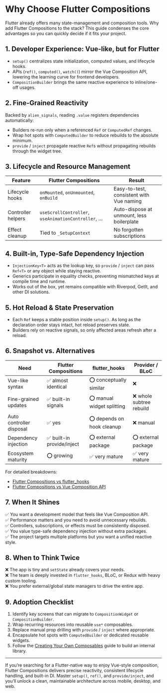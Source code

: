 # Why Choose Flutter Compositions

Flutter already offers many state-management and composition tools. Why add Flutter Compositions to the stack? This guide condenses the core advantages so you can quickly decide if it fits your project.

## 1. Developer Experience: Vue-like, but for Flutter

- `setup()` centralizes state initialization, computed values, and lifecycle hooks.  
- APIs (`ref()`, `computed()`, `watch()`) mirror the Vue Composition API, lowering the learning curve for frontend developers.  
- `CompositionBuilder` brings the same reactive experience to inline/one-off usages.

## 2. Fine-Grained Reactivity

Backed by `alien_signals`, reading `.value` registers dependencies automatically:

- Builders re-run only when a referenced `Ref` or `ComputedRef` changes.  
- Wrap hot spots with `ComputedBuilder` to reduce rebuilds to the absolute minimum.  
- `provide` / `inject` propagate reactive `Ref`s without propagating rebuilds through the widget tree.

## 3. Lifecycle and Resource Management

| Feature | Flutter Compositions | Result |
|---------|---------------------|--------|
| Lifecycle hooks | `onMounted`, `onUnmounted`, `onBuild` | Easy-to-test, consistent with Vue naming |
| Controller helpers | `useScrollController`, `useAnimationController`, … | Auto-dispose at unmount, less boilerplate |
| Effect cleanup | Tied to `_SetupContext` | No forgotten subscriptions |

## 4. Built-in, Type-Safe Dependency Injection

- `InjectionKey<T>` acts as the lookup key, so `provide` / `inject` can pass `Ref<T>` or any object while staying reactive.  
- Generics participate in equality checks, preventing mismatched keys at compile time and runtime.  
- Works out of the box, yet remains compatible with Riverpod, GetIt, and other DI solutions.

## 5. Hot Reload & State Preservation

- Each `Ref` keeps a stable position inside `setup()`. As long as the declaration order stays intact, hot reload preserves state.  
- Builders rely on reactive signals, so only affected areas refresh after a reload.

## 6. Snapshot vs. Alternatives

| Need | Flutter Compositions | flutter_hooks | Provider / BLoC |
|------|----------------------|---------------|------------------|
| Vue-like syntax | ✅ almost identical | ⭕ conceptually similar | ❌ |
| Fine-grained updates | ✅ built-in signals | ⭕ manual widget splitting | ❌ whole subtree rebuild |
| Auto controller disposal | ✅ yes | ⭕ depends on hook cleanup | ❌ manual |
| Dependency injection | ✅ built-in provide/inject | ⭕ external package | ⭕ external package |
| Ecosystem maturity | ⭕ growing | ✅ very mature | ✅ very mature |

For detailed breakdowns:
- [Flutter Compositions vs flutter_hooks](/en/guide/flutter-hooks-comparison)  
- [Flutter Compositions vs Vue Composition API](/en/guide/vue-comparison)

## 7. When It Shines

✅ You want a development model that feels like Vue Composition API.  
✅ Performance matters and you need to avoid unnecessary rebuilds.  
✅ Controllers, subscriptions, or effects must be consistently disposed.  
✅ You value type-safe dependency injection without extra packages.  
✅ The project targets multiple platforms but you want a unified reactive style.

## 8. When to Think Twice

❌ The app is tiny and `setState` already covers your needs.  
❌ The team is deeply invested in `flutter_hooks`, BLoC, or Redux with heavy custom tooling.  
❌ You prefer external/global state managers to drive the entire app.

## 9. Adoption Checklist

1. Identify key screens that can migrate to `CompositionWidget` or `CompositionBuilder`.  
2. Wrap recurring resources into reusable `use*` composables.  
3. Replace manual prop drilling with `provide` / `inject` where appropriate.  
4. Encapsulate hot spots with `ComputedBuilder` or dedicated reusable widgets.  
5. Follow the [Creating Your Own Composables](/en/guide/creating-composables) guide to build an internal library.

---

If you’re searching for a Flutter-native way to enjoy Vue-style composition, Flutter Compositions delivers precise reactivity, consistent lifecycle handling, and built-in DI. Master `setup()`, `ref()`, and `provide/inject`, and you’ll unlock a clean, maintainable architecture across mobile, desktop, and web.

